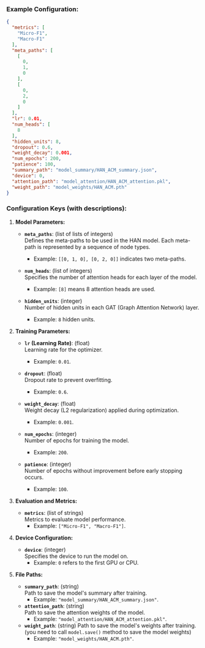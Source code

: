 ### Example Configuration:

```json
{
  "metrics": [
    "Micro-F1",
    "Macro-F1"
  ],
  "meta_paths": [
    [
      0,
      1,
      0
    ],
    [
      0,
      2,
      0
    ]
  ],
  "lr": 0.01,
  "num_heads": [
    8
  ],
  "hidden_units": 8,
  "dropout": 0.6,
  "weight_decay": 0.001,
  "num_epochs": 200,
  "patience": 100,
  "summary_path": "model_summary/HAN_ACM_summary.json",
  "device": 0,
  "attention_path": "model_attention/HAN_ACM_attention.pkl",
  "weight_path": "model_weights/HAN_ACM.pth"
}
```

### Configuration Keys (with descriptions):

1. **Model Parameters:**
	- **`meta_paths`**: (list of lists of integers)  
	  Defines the meta-paths to be used in the HAN model. Each meta-path is represented by a sequence of node types.
		- Example: `[[0, 1, 0], [0, 2, 0]]` indicates two meta-paths.
	
	- **`num_heads`**: (list of integers)  
	  Specifies the number of attention heads for each layer of the model.
		- Example: `[8]` means 8 attention heads are used.
	
	- **`hidden_units`**: (integer)  
	  Number of hidden units in each GAT (Graph Attention Network) layer.
		- Example: `8` hidden units.

2. **Training Parameters:**
	- **`lr` (Learning Rate)**: (float)  
	  Learning rate for the optimizer.
		- Example: `0.01`.
	
	- **`dropout`**: (float)  
	  Dropout rate to prevent overfitting.
		- Example: `0.6`.
	
	- **`weight_decay`**: (float)  
	  Weight decay (L2 regularization) applied during optimization.
		- Example: `0.001`.
	
	- **`num_epochs`**: (integer)  
	  Number of epochs for training the model.
		- Example: `200`.
	
	- **`patience`**: (integer)  
	  Number of epochs without improvement before early stopping occurs.
		- Example: `100`.

3. **Evaluation and Metrics:**
	- **`metrics`**: (list of strings)  
	  Metrics to evaluate model performance.
		- Example: `["Micro-F1", "Macro-F1"]`.

4. **Device Configuration:**
	- **`device`**: (integer)  
	  Specifies the device to run the model on.
		- Example: `0` refers to the first GPU or CPU.

5. **File Paths:**
	- **`summary_path`**: (string)  
	  Path to save the model's summary after training.
		- Example: `"model_summary/HAN_ACM_summary.json"`.
	- **`attention_path`**: (string)  
	  Path to save the attention weights of the model.
		- Example: `"model_attention/HAN_ACM_attention.pkl"`.
	- **`weight_path`**: (string)
	  Path to save the model's weights after training. (you need to call `model.save()` method to save the model
	  weights)
		- Example: `"model_weights/HAN_ACM.pth"`.
